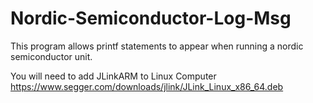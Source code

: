 # Nordic-Semiconductor-Log-Msg
This program allows printf statements to appear when running a nordic semiconductor unit.

You will need to add JLinkARM to Linux Computer
https://www.segger.com/downloads/jlink/JLink_Linux_x86_64.deb
